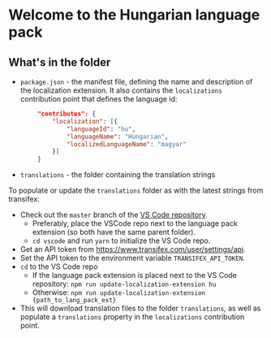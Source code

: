 # Welcome to the Hungarian language pack

## What's in the folder

-   `package.json` - the manifest file, defining the name and description of the
    localization extension. It also contains the `localizations` contribution
    point that defines the language id:

```json
        "contributes": {
            "localization": [{
                "languageId": "hu",
                "languageName": "Hungarian",
                "localizedLanguageName": "magyar"
            }]
        }
```

-   `translations` - the folder containing the translation strings

To populate or update the `translations` folder as with the latest strings from
transifex:

-   Check out the `master` branch of the
    [VS Code repository](https://github.com/Microsoft/vscode).
    -   Preferably, place the VSCode repo next to the language pack extension
        (so both have the same parent folder).
    -   `cd vscode` and run `yarn` to initialize the VS Code repo.
-   Get an API token from https://www.transifex.com/user/settings/api.
-   Set the API token to the environment variable `TRANSIFEX_API_TOKEN`.
-   `cd` to the VS Code repo
    -   If the language pack extension is placed next to the VS Code repository:
        `npm run update-localization-extension hu`
    -   Otherwise:
        `npm run update-localization-extension {path_to_lang_pack_ext}`
-   This will download translation files to the folder `translations`, as well
    as populate a `translations` property in the `localizations` contribution
    point.
